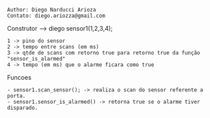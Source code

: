 	Author: Diego Narducci Arioza
	Contato: diego.ariozza@gmail.com


Construtor --> diego sensor1(1,2,3,4);

	1 -> pino do sensor
	2 -> tempo entre scans (em ms)
	3 -> qtde de scans com retorno true para retorno true da função "sensor_is_alarmed"
	4 -> tempo (em ms) que o alarme ficara como true
  
Funcoes

	- sensor1.scan_sensor(); -> realiza o scan do sensor referente a porta.
	- sensor1.sensor_is_alarmed() -> retorna true se o alarme tiver disparado.
